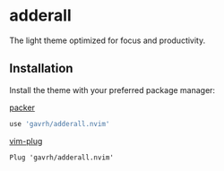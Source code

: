 # adderall
The light theme optimized for focus and productivity.

## Installation

Install the theme with your preferred package manager:

[packer](https://github.com/wbthomason/packer.nvim)

```lua
use 'gavrh/adderall.nvim'
```

[vim-plug](https://github.com/junegunn/vim-plug)

```vim
Plug 'gavrh/adderall.nvim'
```
